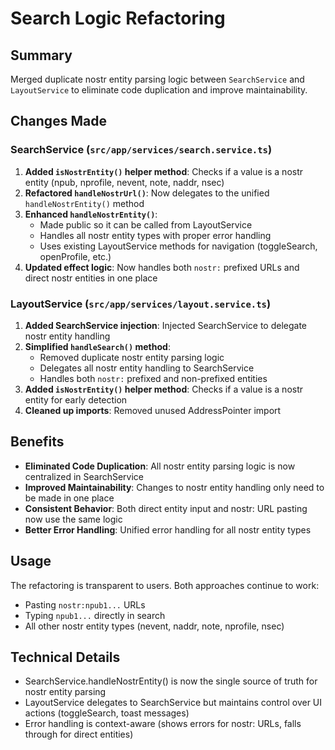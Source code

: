 # Search Logic Refactoring

## Summary

Merged duplicate nostr entity parsing logic between `SearchService` and `LayoutService` to eliminate code duplication and improve maintainability.

## Changes Made

### SearchService (`src/app/services/search.service.ts`)

1. **Added `isNostrEntity()` helper method**: Checks if a value is a nostr entity (npub, nprofile, nevent, note, naddr, nsec)
2. **Refactored `handleNostrUrl()`**: Now delegates to the unified `handleNostrEntity()` method
3. **Enhanced `handleNostrEntity()`**:
   - Made public so it can be called from LayoutService
   - Handles all nostr entity types with proper error handling
   - Uses existing LayoutService methods for navigation (toggleSearch, openProfile, etc.)
4. **Updated effect logic**: Now handles both `nostr:` prefixed URLs and direct nostr entities in one place

### LayoutService (`src/app/services/layout.service.ts`)

1. **Added SearchService injection**: Injected SearchService to delegate nostr entity handling
2. **Simplified `handleSearch()` method**:
   - Removed duplicate nostr entity parsing logic
   - Delegates all nostr entity handling to SearchService
   - Handles both `nostr:` prefixed and non-prefixed entities
3. **Added `isNostrEntity()` helper method**: Checks if a value is a nostr entity for early detection
4. **Cleaned up imports**: Removed unused AddressPointer import

## Benefits

- **Eliminated Code Duplication**: All nostr entity parsing logic is now centralized in SearchService
- **Improved Maintainability**: Changes to nostr entity handling only need to be made in one place
- **Consistent Behavior**: Both direct entity input and nostr: URL pasting now use the same logic
- **Better Error Handling**: Unified error handling for all nostr entity types

## Usage

The refactoring is transparent to users. Both approaches continue to work:

- Pasting `nostr:npub1...` URLs
- Typing `npub1...` directly in search
- All other nostr entity types (nevent, naddr, note, nprofile, nsec)

## Technical Details

- SearchService.handleNostrEntity() is now the single source of truth for nostr entity parsing
- LayoutService delegates to SearchService but maintains control over UI actions (toggleSearch, toast messages)
- Error handling is context-aware (shows errors for nostr: URLs, falls through for direct entities)
